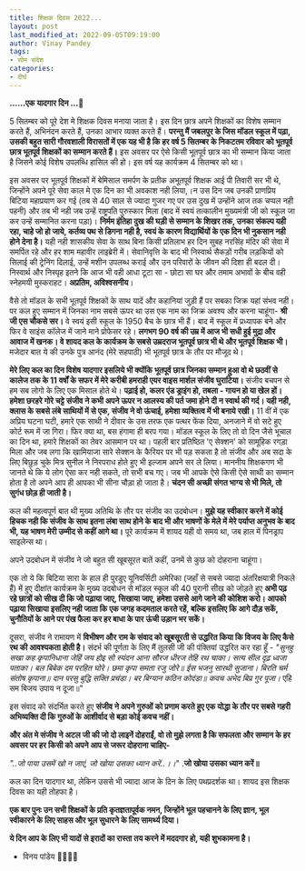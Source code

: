 ```yaml
---
title: शिक्षक दिवस 2022...
layout: post
last_modified_at: 2022-09-05T09:19:00
author: Vinay Pandey
tags:
- सोम संदेश
categories:
- दीर्घ
---
```

**......एक यादगार दिन ...**🙏

5 सितम्बर को पूरे देश मे शिक्षक दिवस मनाया जाता है। इस दिन छात्र अपने शिक्षकों का विशेष सम्मान करते हैं, अभिनंदन करते हैं, उनका आभार व्यक्त करते हैं। **परन्तु मैं जबलपुर के जिस मॉडल स्कूल में पढ़ा, उसकी बहुत सारी गौरवशाली विरासतों में एक यह भी है कि हर वर्ष 5 सितम्बर के निकटतम रविवार को भूतपूर्व छात्र भूतपूर्व शिक्षकों का सम्मान करते हैं।**  इस अवसर पर ऐसे किसी भूतपूर्व छात्र का भी सम्मान किया जाता है जिसने कोई विशेष उपलब्धि हासिल की हो। इस वर्ष यह कार्यक्रम 4 सितम्बर को था। 

इस अवसर पर भूतपूर्व शिक्षकों में बेमिसाल समर्पण के प्रतीक अभूतपूर्व शिक्षक आई पी तिवारी सर भी थे, जिन्होंने अपने पूरे सेवा काल मे एक दिन का भी अवकाश नही लिया,।न उस दिन जब उनकी प्राणप्रिय बिटिया महाप्रयाण कर गई (तब से 40 साल से ज्यादा गुजर गए पर उस दुख में उन्होंने आज तक चप्पल नही पहनी) और तब भी नही जब उन्हें राष्ट्रपति पुरुस्कार मिला (बाद में स्वयं तत्कालीन मुख्यमंत्री जी को स्कूल जा कर उन्हें सम्मानित करना पड़ा)। **निर्मम इंतिहा दुख की घड़ी से सम्मान के शिखर तक, उनका संकल्प यही रहा, चाहे जो हो जाये, कर्तव्य पथ से डिगना नही है, स्वयं के कारण विद्यार्थियों के एक दिन भी नुकसान नही होने देना है।** यही नही शासकीय सेवा के साथ बिना किसी प्रतिलाभ हर दिन सुबह नरसिंह मंदिर की सेवा में समर्पित रहे और हर शाम महावीर लाइब्रेरी में। सेवानिवृत्ति के बाद भी निस्वार्थ सैकड़ों गरीब लड़कियों को सिलाई की ट्रेनिंग दिलाई, उन्हें मशीन उपलब्ध कराई और उन परिवारों के जीवन की दिशा ही बदल दी। निस्वार्थ और निस्पृह इतने कि आज भी वही आधा टूटा सा - छोटा सा घर और तमाम अभावों के बीच वही स्नेहमयी मुस्कराहट। **अप्रतिम, अविश्वसनीय**।

वैसे तो मॉडल के सभी भूतपूर्व शिक्षकों के साथ यादें और कहानियां जुड़ी हैं पर सबका जिक्र यहां संभव नही। पर कल हुए सम्मान में जिनका नाम सबसे ऊपर था उस एक नाम का जिक्र अवश्य और करना चाहूंगा- **श्री जी एस चौकसे सर।**  वे स्वयं इसी स्कूल के 1950 बैच के छात्र भी हैं। बाद में स्कूल में प्रध्यापक बने और फिर वे साइंस कॉलेज में जाने माने प्रोफेसर रहे। **लगभग 90 वर्ष की उम्र में आज भी सधी हुई मुद्रा और आवाज में खनक। वे शायद कल के कार्यक्रम के सबसे उम्रदराज भूतपूर्व छात्र भी थे और भूतपूर्व शिक्षक भी।** मजेदार बात ये की उनके पुत्र आनंद (मेरे सहपाठी) भी भूतपूर्व छात्र के तौर पर मौजूद थे। 

**मेरे लिए कल का दिन विशेष यादगार इसलिये भी क्योंकि भूतपूर्व छात्र जिनका सम्मान हुआ वो थे छठवीं से कालेज तक के 11 वर्षों के सफर में मेरे करीबी हमराही एयर वाइस मार्शल संजीव घुराटिया।** संजीव बचपन से हम सब लोगो के लिए एक मिसाल होते थे। **पढ़ाई हो, कलर एंड ड्राइंग हो, तबला - गायन हो या खेल हों। हमेशा छरहरे गोरे चट्टे संजीव ने कभी अपने ऊपर न आलस्य की पर्त जमा होने दी न स्वार्थ की गर्द। यही नही, क्लास के सबसे लंबे साथियों में से एक, संजीव ने वो ऊंचाई, हमेशा व्यक्तित्व में भी बनाये रखी।** 11 वीं में एक अप्रिय घटना घटी, हमारे एक साथी ने दीवार के उस तरफ एक पत्थर फेंक दिया, अनजाने में वो सटे हुए कोर्ट रूम में जा गिरा। फिर क्या था, बस हंगामा ही बरप गया। मॉडल स्कूल के लिए तो वो दिन जैसे भूचाल का दिन था, हमारे शिक्षकों का तेवर आसमान पर था। पहली बार प्रतिष्ठित 'ए सेक्शन' को सामूहिक रगड़ा मिला और जब लगा कि खामियाजा सारे सेक्शन के कैरियर पर भी पड़ सकता है तो संजीव और अब सदा के लिए बिछुड़ चुके मित्र सुनील ने निरपराध होते हुए भी इल्जाम अपने सर ले लिया। माननीय शिक्षकगण भी जानते थे कि ये लोग ऐसा कर नही सकते, तो सभी बच गए। जब भी आपके ऐसे किसी ऐसे साथी का सम्मान होता है तो अपने आप ही आपका भी सीना चौड़ा हो जाता है। **चंदन सी अच्छी संगत भाग्य से भी मिले, तो सुगंध छोड़ ही जाती है।**

कल की महत्वपूर्ण बात थी मुख्य अतिथि के तौर पर संजीव का उदबोधन। **मुझे यह स्वीकार करने में कोई हिचक नही कि संजीव के साथ इतना लंबा साथ होने के बाद भी और भाषणों के मेले में मेरे पर्याप्त अनुभव के बाद भी, यह भाषण मेरी उम्मीद से कहीं आगे था।** पूरे कार्यक्रम में शायद यही वो समय था, जब हाल में पिनड्राप साइलेन्स था। 

अपने उदबोधन में संजीव ने जो बहुत सी खूबसूरत बातें कहीं, उनमें से कुछ को दोहराना  चाहूंगा। 

एक तो ये कि बिटिया सारा के हाल ही पुरडुए यूनिवर्सिटी अमेरिका (जहाँ से सबसे ज्यादा अंतरिक्षयात्री निकले हैं) में हुए दीक्षांत कार्यक्रम के मुख्य उदबोधन से मॉडल स्कूल की 40 पुरानी सीख को जोड़ते हुए **अभी पढ़ रहे छात्रों को सीख दी कि जो पढ़ाया जाए, सिखाया जाए, हमेशा उससे आगे जाने की कोशिश करो। आपको पढ़ाया सिखाया इसलिए नही जाता कि एक जगह कदमताल करते रहें, बल्कि इसलिए कि आगे दौड़ सकें, चुनौतियों के आने पर पंख फैला कर हर बाधा के पार ऊंची उड़ान भर सकें।**

दूसरा, संजीव ने रामायण में **विभीषण और राम के संवाद को खूबसूरती से उद्धरित किया कि विजय के लिए कैसे रथ की आवश्यकता होती है।** संदर्भ की पूर्णता के लिए मैं तुलसी जी की पंक्तियां उद्धरित कर रहा हूँ - 
*"सुनहु सखा कह कृपानिधाना*
*जेहिं जय होइ सो स्यंदन आना*
*सौरज धीरज तेहि रथ चाका।*
*सत्य सील दृढ़ ध्वजा पताका।*
*बल बिबेक दम परहित घोरे।* *छमा कृपा समता रजु जोरे॥*
*ईस भजनु सारथी सुजाना।* *बिरति चर्म संतोष कृपाना॥*
*दान परसु बुद्धि सक्ति प्रचंडा।* 
*बर बिग्यान कठिन कोदंडा॥*
*कवच अभेद बिप्र गुर पूजा।*
एहि सम बिजय उपाय न दूजा॥"

इस संवाद को संदर्भित करते हुए **संजीव ने अपने गुरुओं को प्रणाम करते हुए एक योद्धा के तौर पर सबसे गहरी अभिव्यक्ति दी कि गुरुओं के आशीर्वाद से बड़ा कोई कवच नहीं।**

**और अंत मे संजीव ने अटल जी की जो दो लाइनें दोहराईं, वो तो मुझे लगता है कि सफलता और सम्मान के हर अवसर पर हर किसी को अपने आप से जरूर दोहराना चाहिए-**

*"..जो पाया उसमें खो न जाएं,*
*जो खोया उसका ध्यान करें..।।*"
.**जो खोया उसका ध्यान करें॥**

कल का दिन यादगार था, लेकिन उससे भी ज्यादा आज के दिन के लिए पथप्रदर्शक था। शायद इस शिक्षक दिवस का यही तोहफा है।

**एक बार पुनः उन सभी शिक्षकों के प्रति कृतज्ञतापूर्वक नमन, जिन्होंने भूल पहचानने के लिए ज्ञान, भूल स्वीकारने के लिए साहस और भूल सुधारने के लिए सामर्थ्य दिया।**

**ये दिन आप के लिए भी यादों से इरादों का रास्ता तय करने में मददगार हो, यही शुभकामना है।**

- विनय पांडेय
🙏🌷🌷🙏


